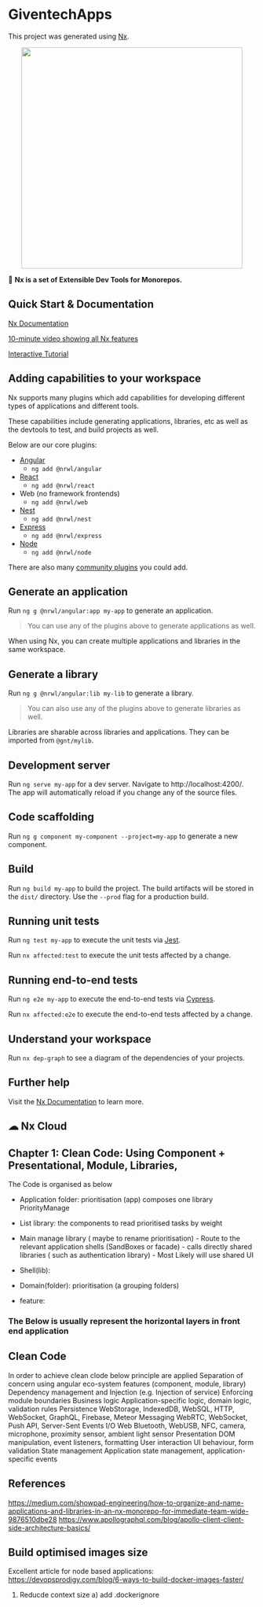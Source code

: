 # GiventechApps

This project was generated using [Nx](https://nx.dev).

<p align="center"><img src="https://raw.githubusercontent.com/nrwl/nx/master/images/nx-logo.png" width="450"></p>

🔎 **Nx is a set of Extensible Dev Tools for Monorepos.**

## Quick Start & Documentation

[Nx Documentation](https://nx.dev/angular)

[10-minute video showing all Nx features](https://nx.dev/angular/getting-started/what-is-nx)

[Interactive Tutorial](https://nx.dev/angular/tutorial/01-create-application)

## Adding capabilities to your workspace

Nx supports many plugins which add capabilities for developing different types of applications and different tools.

These capabilities include generating applications, libraries, etc as well as the devtools to test, and build projects as well.

Below are our core plugins:

- [Angular](https://angular.io)
  - `ng add @nrwl/angular`
- [React](https://reactjs.org)
  - `ng add @nrwl/react`
- Web (no framework frontends)
  - `ng add @nrwl/web`
- [Nest](https://nestjs.com)
  - `ng add @nrwl/nest`
- [Express](https://expressjs.com)
  - `ng add @nrwl/express`
- [Node](https://nodejs.org)
  - `ng add @nrwl/node`

There are also many [community plugins](https://nx.dev/nx-community) you could add.

## Generate an application

Run `ng g @nrwl/angular:app my-app` to generate an application.

> You can use any of the plugins above to generate applications as well.

When using Nx, you can create multiple applications and libraries in the same workspace.

## Generate a library

Run `ng g @nrwl/angular:lib my-lib` to generate a library.

> You can also use any of the plugins above to generate libraries as well.

Libraries are sharable across libraries and applications. They can be imported from `@gnt/mylib`.

## Development server

Run `ng serve my-app` for a dev server. Navigate to http://localhost:4200/. The app will automatically reload if you change any of the source files.

## Code scaffolding

Run `ng g component my-component --project=my-app` to generate a new component.

## Build

Run `ng build my-app` to build the project. The build artifacts will be stored in the `dist/` directory. Use the `--prod` flag for a production build.

## Running unit tests

Run `ng test my-app` to execute the unit tests via [Jest](https://jestjs.io).

Run `nx affected:test` to execute the unit tests affected by a change.

## Running end-to-end tests

Run `ng e2e my-app` to execute the end-to-end tests via [Cypress](https://www.cypress.io).

Run `nx affected:e2e` to execute the end-to-end tests affected by a change.

## Understand your workspace

Run `nx dep-graph` to see a diagram of the dependencies of your projects.

## Further help

Visit the [Nx Documentation](https://nx.dev/angular) to learn more.

## ☁ Nx Cloud

## Chapter 1: Clean Code: Using Component + Presentational, Module, Libraries, 

The Code is organised as below

- Application folder: prioritisation (app) composes one library PriorityManage
- List  library: the components to read prioritised tasks by weight
- Main manage library ( maybe to rename  prioritisation)
        - Route to the relevant application shells (SandBoxes or facade) 
        - calls directly shared libraries ( such as authentication library)
        - Most Likely will use shared UI
- Shell(lib):         
  

- Domain(folder): prioritisation (a grouping folders)

- feature: 




### The Below is usually represent the horizontal layers in  front end application

## Clean Code 
In order to achieve clean clode below principle are applied
Separation of concern using angular eco-system features (component, module, library)
Dependency management and Injection (e.g. Injection of service)
Enforcing module boundaries 
Business logic	Application-specific logic, domain logic, validation rules
Persistence	WebStorage, IndexedDB, WebSQL, HTTP, WebSocket, GraphQL, Firebase, Meteor
Messaging	WebRTC, WebSocket, Push API, Server-Sent Events
I/O	Web Bluetooth, WebUSB, NFC, camera, microphone, proximity sensor, ambient light sensor
Presentation	DOM manipulation, event listeners, formatting
User interaction	UI behaviour, form validation
State management	Application state management, application-specific events


## References

https://medium.com/showpad-engineering/how-to-organize-and-name-applications-and-libraries-in-an-nx-monorepo-for-immediate-team-wide-9876510dbe28
https://www.apollographql.com/blog/apollo-client-client-side-architecture-basics/

## Build optimised images size

Excellent article for node based applications:
https://devopsprodigy.com/blog/6-ways-to-build-docker-images-faster/

1. Reducde context size
 a) add .dockerignore
